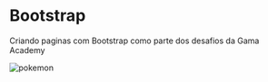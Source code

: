 # Bootstrap
Criando paginas com Bootstrap como parte dos desafios da Gama Academy

![pokemon](https://user-images.githubusercontent.com/96503495/169624483-2b3c18db-5601-4c8a-b2de-449765fe505f.gif)

